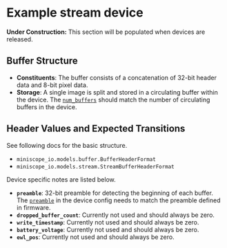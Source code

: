 # Example stream device

**Under Construction:** This section will be populated when devices are released.

## Buffer Structure
- **Constituents**: The buffer consists of a concatenation of 32-bit header data and 8-bit pixel data.
- **Storage**: A single image is split and stored in a circulating buffer within the device. The [`num_buffers`](../api/stream_daq.md) should match the number of circulating buffers in the device.

## Header Values and Expected Transitions
See following docs for the basic structure.
- `miniscope_io.models.buffer.BufferHeaderFormat`
- `miniscope_io.models.stream.StreamBufferHeaderFormat`

Device specific notes are listed below.
- **`preamble`**: 32-bit preamble for detecting the beginning of each buffer. The [`preamble`](../api/stream_daq.md) in the device config needs to match the preamble defined in firmware.
- **`dropped_buffer_count`**: Currently not used and should always be zero.
- **`write_timestamp`**: Currently not used and should always be zero.
- **`battery_voltage`**: Currently not used and should always be zero.
- **`ewl_pos`**: Currently not used and should always be zero.